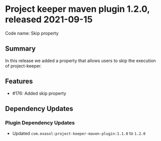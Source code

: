 # Project keeper maven plugin 1.2.0, released 2021-09-15

Code name: Skip property

## Summary

In this release we added a property that allows users to skip the execution of project-keeper.

## Features

* #176: Added skip property

## Dependency Updates

### Plugin Dependency Updates

* Updated `com.exasol:project-keeper-maven-plugin:1.1.0` to `1.2.0`
